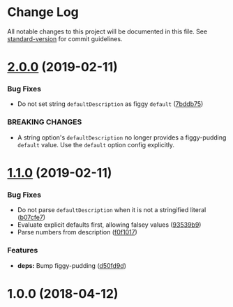 # Change Log

All notable changes to this project will be documented in this file. See [standard-version](https://github.com/conventional-changelog/standard-version) for commit guidelines.

<a name="2.0.0"></a>
# [2.0.0](https://github.com/evocateur/butterscotch-pudding/compare/v1.1.0...v2.0.0) (2019-02-11)


### Bug Fixes

* Do not set string `defaultDescription` as figgy `default` ([7bddb75](https://github.com/evocateur/butterscotch-pudding/commit/7bddb75))


### BREAKING CHANGES

* A string option's `defaultDescription` no longer provides a figgy-pudding `default` value. Use the `default` option config explicitly.



<a name="1.1.0"></a>
# [1.1.0](https://github.com/evocateur/butterscotch-pudding/compare/v1.0.0...v1.1.0) (2019-02-11)


### Bug Fixes

* Do not parse `defaultDescription` when it is not a stringified literal ([b07cfe7](https://github.com/evocateur/butterscotch-pudding/commit/b07cfe7))
* Evaluate explicit defaults first, allowing falsey values ([93539b9](https://github.com/evocateur/butterscotch-pudding/commit/93539b9))
* Parse numbers from description ([f0f1017](https://github.com/evocateur/butterscotch-pudding/commit/f0f1017))


### Features

* **deps:** Bump figgy-pudding ([d50fd9d](https://github.com/evocateur/butterscotch-pudding/commit/d50fd9d))



<a name="1.0.0"></a>
# 1.0.0 (2018-04-12)
